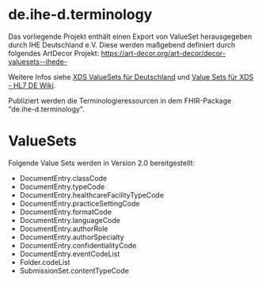 # de.ihe-d.terminology

Das vorliegende Projekt enthält einen Export von ValueSet herausgegeben durch IHE Deutschland e.V.
Diese werden maßgebend definiert durch folgendes ArtDecor Projekt: https://art-decor.org/art-decor/decor-valuesets--ihede-

Weitere Infos siehe [XDS ValueSets für Deutschland](https://www.ihe-d.de/projekte/xds-value-sets-fuer-deutschland/) und [Value Sets für XDS - HL7 DE Wiki](https://wiki.hl7.de/index.php?title=IG:Value_Sets_für_XDS).

Publiziert werden die Terminologieressourcen in dem FHIR-Package "de.ihe-d.terminology".

# ValueSets

Folgende Value Sets werden in Version 2.0 bereitgestellt:

* DocumentEntry.classCode
* DocumentEntry.typeCode
* DocumentEntry.healthcareFacilityTypeCode
* DocumentEntry.practiceSettingCode
* DocumentEntry.formatCode
* DocumentEntry.languageCode
* DocumentEntry.authorRole
* DocumentEntry.authorSpecialty
* DocumentEntry.confidentialityCode
* DocumentEntry.eventCodeList
* Folder.codeList
* SubmissionSet.contentTypeCode
